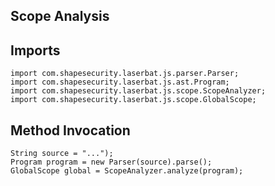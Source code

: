 Scope Analysis
--------------


## Imports

```
import com.shapesecurity.laserbat.js.parser.Parser;
import com.shapesecurity.laserbat.js.ast.Program;
import com.shapesecurity.laserbat.js.scope.ScopeAnalyzer;
import com.shapesecurity.laserbat.js.scope.GlobalScope;
```


## Method Invocation
```
String source = "...");
Program program = new Parser(source).parse();
GlobalScope global = ScopeAnalyzer.analyze(program);
```
